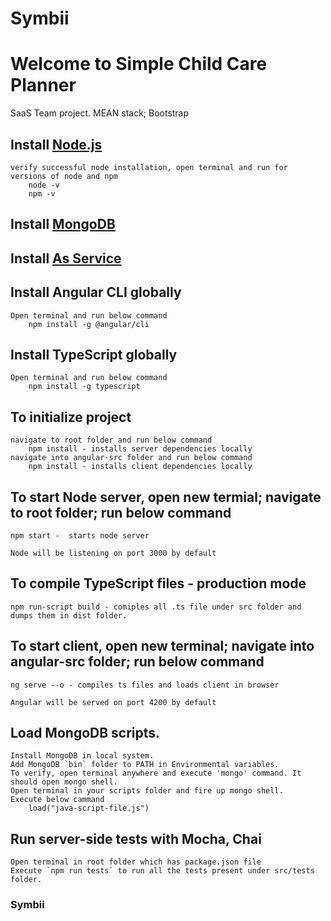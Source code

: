# Symbii
# Welcome to Simple Child Care Planner

SaaS Team project. MEAN stack; Bootstrap

## Install [Node.js](https://nodejs.org/en/)
    verify successful node installation, open terminal and run for versions of node and npm
        node -v
        npm -v 

## Install [MongoDB](https://www.mongodb.com/download-center/community) 
## Install [As Service](https://docs.mongodb.com/manual/tutorial/install-mongodb-on-windows/)


## Install Angular CLI globally
    Open terminal and run below command
        npm install -g @angular/cli

## Install TypeScript globally
    Open terminal and run below command
        npm install -g typescript

## To initialize project
    navigate to root folder and run below command
        npm install - installs server dependencies locally
    navigate into angular-src folder and run below command
        npm install - installs client dependencies locally

## To start Node server, open new termial; navigate to root folder; run below command

    npm start -  starts node server

    Node will be listening on port 3000 by default

## To compile TypeScript files - production mode
    npm run-script build - comiples all .ts file under src folder and dumps them in dist folder.

## To start client, open new terminal; navigate into angular-src folder; run below command

    ng serve --o - compiles ts files and loads client in browser

    Angular will be served on port 4200 by default

## Load MongoDB scripts.
    Install MongoDB in local system.
    Add MongoDB `bin` folder to PATH in Environmental variables.
    To verify, open terminal anywhere and execute 'mongo' command. It should open mongo shell.
    Open terminal in your scripts folder and fire up mongo shell.
    Execute below cammand
        load("java-script-file.js")
     
## Run server-side tests with Mocha, Chai
    Open terminal in root folder which has package.json file
    Execute `npm run tests` to run all the tests present under src/tests folder.

### Symbii
